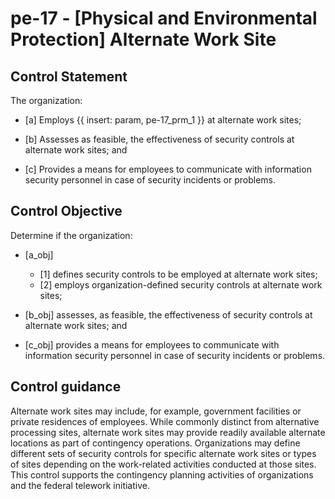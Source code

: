 # pe-17 - \[Physical and Environmental Protection\] Alternate Work Site

## Control Statement

The organization:

- \[a\] Employs {{ insert: param, pe-17_prm_1 }} at alternate work sites;

- \[b\] Assesses as feasible, the effectiveness of security controls at alternate work sites; and

- \[c\] Provides a means for employees to communicate with information security personnel in case of security incidents or problems.

## Control Objective

Determine if the organization:

- \[a_obj\]

  - \[1\] defines security controls to be employed at alternate work sites;
  - \[2\] employs organization-defined security controls at alternate work sites;

- \[b_obj\] assesses, as feasible, the effectiveness of security controls at alternate work sites; and

- \[c_obj\] provides a means for employees to communicate with information security personnel in case of security incidents or problems.

## Control guidance

Alternate work sites may include, for example, government facilities or private residences of employees. While commonly distinct from alternative processing sites, alternate work sites may provide readily available alternate locations as part of contingency operations. Organizations may define different sets of security controls for specific alternate work sites or types of sites depending on the work-related activities conducted at those sites. This control supports the contingency planning activities of organizations and the federal telework initiative.
